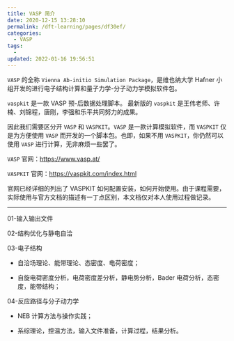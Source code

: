 ```yaml
---
title: VASP 简介
date: 2020-12-15 13:28:10
permalink: /dft-learning/pages/df30ef/
categories:
  - VASP
tags:
  -
updated: 2022-01-16 19:56:51
---
```


`VASP` 的全称 `Vienna Ab-initio Simulation Package`，是维也纳大学 Hafner 小组开发的进行电子结构计算和量子力学-分子动力学模拟软件包。

`vaspkit` 是一款 VASP 预-后数据处理脚本。 最新版的 `vaspkit` 是王伟老师、许楠、刘锦程，唐刚，李强和乐平共同努力的成果。

因此我们需要区分开 `VASP` 和 `VASPKIT`。`VASP` 是一款计算模拟软件，而 `VASPKIT` 仅是为方便使用 `VASP` 而开发的一个脚本包。也即，如果不用 `VASPKIT`，你仍然可以使用 `VASP` 进行计算，无非麻烦一些罢了。

`VASP` 官网：<https://www.vasp.at/>

`VASPKIT` 官网：<https://vaspkit.com/index.html>

官网已经详细的列出了 VASPKIT 如何配置安装，如何开始使用。由于课程需要，实际使用与官方文档的描述有一丁点区别，本文档仅对本人使用过程做记录。

---

01-输入输出文件

02-结构优化与静电自洽

03-电子结构

- 自洽场理论、能带理论、态密度、电荷密度；

- 自旋电荷密度分析，电荷密度差分析，静电势分析，Bader 电荷分析，态密度，能带结构；

04-反应路径与分子动力学

- NEB 计算方法与操作实践；

- 系综理论，控温方法，输入文件准备，计算过程，结果分析。
